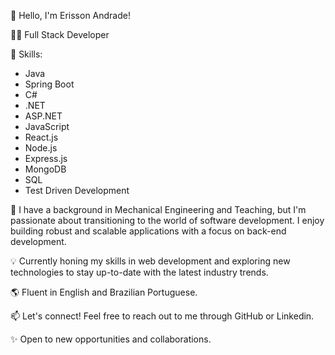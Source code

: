 👋 Hello, I'm Erisson Andrade!

👨‍💻 Full Stack Developer

🌟 Skills:
- Java
- Spring Boot
- C#
- .NET
- ASP.NET
- JavaScript
- React.js
- Node.js
- Express.js
- MongoDB
- SQL
- Test Driven Development


🔧 I have a background in Mechanical Engineering and Teaching, but I'm passionate about transitioning to the world of software development. I enjoy building robust and scalable applications with a focus on back-end development.

💡 Currently honing my skills in web development and exploring new technologies to stay up-to-date with the latest industry trends.

🌎 Fluent in English and Brazilian Portuguese.

📫 Let's connect! Feel free to reach out to me through GitHub or Linkedin.

✨ Open to new opportunities and collaborations.
